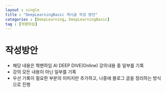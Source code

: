 ```yaml
---
layout : single
title : "DeepLearningBasic 게시글 작성 방안"
categories : [DeepLearning, DeepLearningBasic]
tag : [혁팬하임]
---
```


# 작성방안
* 해당 내용은 혁팬하임 AI DEEP DIVE(Online) 강의내용 중 일부를 기록
* 강의 모든 내용이 아닌 일부를 기록
* 우선 기록이 필요한 부분의 이미지만 추가하고, 나중에 블로그 글을 정리하는 방식으로 진행